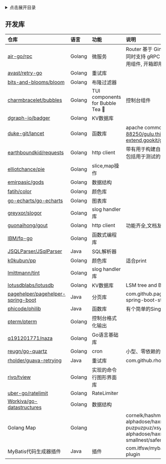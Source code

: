 <details>
<summary>点击展开目录</summary>
<!-- TOC -->

- [开发库](#开发库)

<!-- /TOC -->
</details>

## 开发库

| 仓库                                                                                      | 语言   | 功能                            | 说明                                                                                                                                                                                  |
| :---------------------------------------------------------------------------------------- | :----- | :------------------------------ | :------------------------------------------------------------------------------------------------------------------------------------------------------------------------------------ |
| [air-go/rpc](https://github.com/air-go/rpc)                                               | Golang | 微服务                          | Router 基于 Gin 和 gRPC Gateway, 同时支持 gRPC 和 HTTP, 封装各种常用组件, 开箱即用, 专注业务.                                                                                         |
| [avast/retry-go](https://github.com/avast/retry-go)                                       | Golang | 重试库                          |                                                                                                                                                                                       |
| [bits-and-blooms/bloom](https://github.com/bits-and-blooms/bloom)                         | Golang | 布隆过滤器                      |                                                                                                                                                                                       |
| [charmbracelet/bubbles](https://github.com/charmbracelet/bubbles)                         | Golang | TUI components for Bubble Tea 🫧 | 控制台组件                                                                                                                                                                            |
| [dgraph-io/badger](https://github.com/dgraph-io/badger)                                   | Golang | KV数据库                        |                                                                                                                                                                                       |
| [duke-git/lancet](https://github.com/duke-git/lancet)                                     | Golang | 函数库                          | apache common,类似还有[88250/gulu](https://github.com/88250/gulu),[thinkeridea/go-extend](https://github.com/thinkeridea/go-extend),[gookit/goutil](https://github.com/gookit/goutil) |
| [earthboundkid/requests](https://github.com/earthboundkid/requests)                       | Golang | http client                     | 带有用于构建自定义 http 传输的工具, 包括用于测试的请求记录器和重放器                                                                                                                  |
| [elliotchance/pie](https://github.com/elliotchance/pie)                                   | Golang | slice,map操作                   |                                                                                                                                                                                       |
| [emirpasic/gods](https://github.com/emirpasic/gods)                                       | Golang | 数据结构                        |                                                                                                                                                                                       |
| [fatih/color](https://github.com/fatih/color)                                             | Golang | 颜色库                          |                                                                                                                                                                                       |
| [go-echarts/go-echarts](https://github.com/go-echarts/go-echarts)                         | Golang | 图表库                          |                                                                                                                                                                                       |
| [greyxor/slogor](https://gitlab.com/greyxor/slogor)                                       | Golang | slog handler库                  |                                                                                                                                                                                       |
| [guonaihong/gout](https://github.com/guonaihong/gout)                                     | Golang | http client                     | 功能齐全,文档友好                                                                                                                                                                     |
| [IBM/fp-go](https://github.com/IBM/fp-go)                                                 | Golang | 函数式编程库                    |                                                                                                                                                                                       |
| [JSQLParser/JSqlParser](https://github.com/JSQLParser/JSqlParser)                         | Java   | SQL解析器                       |                                                                                                                                                                                       |
| [k0kubun/pp](https://github.com/k0kubun/pp)                                               | Golang | 颜色库                          | 适合print                                                                                                                                                                             |
| [lmittmann/tint](https://github.com/lmittmann/tint)                                       | Golang | slog handler库                  |                                                                                                                                                                                       |
| [lotusdblabs/lotusdb](https://github.com/lotusdblabs/lotusdb)                             | Golang | KV数据库                        | LSM tree and B+ tree                                                                                                                                                                  |
| [pagehelper/pagehelper-spring-boot](https://github.com/pagehelper/pagehelper-spring-boot) | Java   | 分页库                          | com.github.pagehelper/pagehelper-spring-boot-starter                                                                                                                                  |
| [phicode/philib](https://github.com/phicode/philib)                                       | Java   | 函数库                          | 有个简单的SingleFlight实现                                                                                                                                                            |
| [pterm/pterm](https://github.com/pterm/pterm)                                             | Golang | 控制台格式化输出                |                                                                                                                                                                                       |
| [q191201771/naza](https://github.com/q191201771/naza)                                     | Golang | Go语言基础库                    |                                                                                                                                                                                       |
| [reugn/go-quartz](https://github.com/reugn/go-quartz)                                     | Golang | cron                            | 小型、零依赖的调度库                                                                                                                                                                  |
| [rholder/guava-retrying](https://github.com/rholder/guava-retrying)                       | Java   | 重试库                          | com.github.rholder/guava-retrying                                                                                                                                                     |
| [rivo/tview](https://github.com/rivo/tview)                                               | Golang | 实现的命令行图形界面库          |                                                                                                                                                                                       |
| [uber-go/ratelimit](https://github.com/uber-go/ratelimit)                                 | Golang | RateLimiter                     |                                                                                                                                                                                       |
| [Workiva/go-datastructures](https://github.com/Workiva/go-datastructures)                 | Golang | 数据结构                        |                                                                                                                                                                                       |
| Golang Map                                                                                | Golang |                                 | cornelk/hashmap<br>alphadose/haxmap<br>puzpuzpuz/xsync<br>alphadose/haxmap<br>smallnest/safemap                                                                                       |
| MyBatis代码生成器插件                                                                     | Java   | 插件                            | com.itfsw/mybatis-generator-plugin                                                                                                                                                    |
